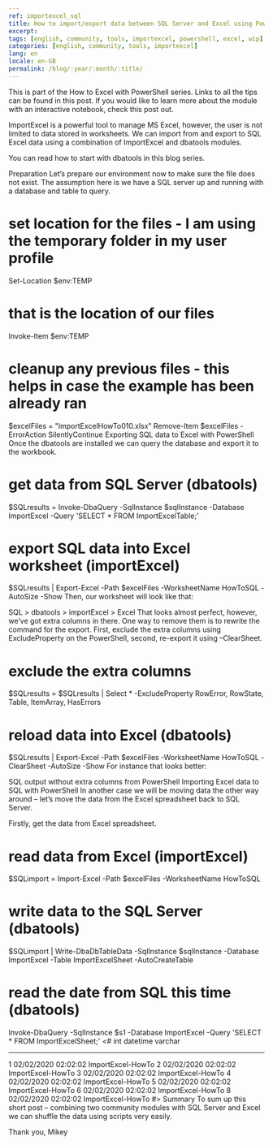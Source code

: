 ```yaml
---
ref: importexcel_sql
title: How to import/export data between SQL Server and Excel using PowerShell?
excerpt: 
tags: [english, community, tools, importexcel, powershell, excel, wip]
categories: [english, community, tools, importexcel]
lang: en
locale: en-GB
permalink: /blog/:year/:month/:title/
---
```


This is part of the How to Excel with PowerShell series. Links to all the tips can be found in this post.
If you would like to learn more about the module with an interactive notebook, check this post out.

ImportExcel is a powerful tool to manage MS Excel, however, the user is not limited to data stored in worksheets. We can import from and export to SQL Excel data using a combination of ImportExcel and dbatools modules.

You can read how to start with dbatools in this blog series.

Preparation
Let’s prepare our environment now to make sure the file does not exist. The assumption here is we have a SQL server up and running with a database and table to query.

# set location for the files - I am using the temporary folder in my user profile
Set-Location $env:TEMP

# that is the location of our files
Invoke-Item $env:TEMP

# cleanup any previous files - this helps in case the example has been already ran
$excelFiles = "ImportExcelHowTo010.xlsx"
Remove-Item $excelFiles -ErrorAction SilentlyContinue
Exporting SQL data to Excel with PowerShell
Once the dbatools are installed we can query the database and export it to the workbook.

# get data from SQL Server (dbatools)
$SQLresults = Invoke-DbaQuery -SqlInstance $sqlInstance -Database ImportExcel -Query 'SELECT * FROM ImportExcelTable;'

# export SQL data into Excel worksheet (importExcel)
$SQLresults | Export-Excel -Path $excelFiles -WorksheetName HowToSQL -AutoSize -Show
Then, our worksheet will look like that:


SQL > dbatools > importExcel > Excel
That looks almost perfect, however, we’ve got extra columns in there. One way to remove them is to rewrite the command for the export. First, exclude the extra columns using ExcludeProperty on the PowerShell, second, re-export it using –ClearSheet.

# exclude the extra columns
$SQLresults = $SQLresults | Select * -ExcludeProperty RowError, RowState, Table, ItemArray, HasErrors

# reload data into Excel (dbatools)
$SQLresults | Export-Excel -Path $excelFiles -WorksheetName HowToSQL -ClearSheet -AutoSize -Show
For instance that looks better:


SQL output without extra columns from PowerShell
Importing Excel data to SQL with PowerShell
In another case we will be moving data the other way around – let’s move the data from the Excel spreadsheet back to SQL Server.

Firstly, get the data from Excel spreadsheet.

# read data from Excel (importExcel)
$SQLimport = Import-Excel -Path $excelFiles -WorksheetName HowToSQL

# write data to the SQL Server (dbatools)
$SQLimport | Write-DbaDbTableData -SqlInstance $sqlInstance -Database ImportExcel -Table ImportExcelSheet -AutoCreateTable

# read the date from SQL this time (dbatools)
Invoke-DbaQuery -SqlInstance $s1 -Database ImportExcel -Query 'SELECT * FROM ImportExcelSheet;'
<#
int datetime            varchar          
--- --------            -------          
  1 02/02/2020 02:02:02 ImportExcel-HowTo
  2 02/02/2020 02:02:02 ImportExcel-HowTo
  3 02/02/2020 02:02:02 ImportExcel-HowTo
  4 02/02/2020 02:02:02 ImportExcel-HowTo
  5 02/02/2020 02:02:02 ImportExcel-HowTo
  6 02/02/2020 02:02:02 ImportExcel-HowTo
  8 02/02/2020 02:02:02 ImportExcel-HowTo
#>
Summary
To sum up this short post – combining two community modules with SQL Server and Excel we can shuffle the data using scripts very easily.

Thank you,
Mikey
